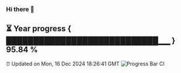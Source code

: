 ### Hi there 👋
⏳ Year progress { ████████████████████████████▁▁ } 95.84 %
---
⏰ Updated on Mon, 16 Dec 2024 18:26:41 GMT
![Progress Bar CI](https://github.com/liununu/liununu/workflows/Progress%20Bar%20CI/badge.svg)
